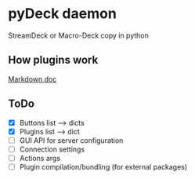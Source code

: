 # pyDeck daemon

StreamDeck or Macro-Deck copy in python

## How plugins work

[Markdown doc](./pydeck/plugins/README.md)



## ToDo

- [x] Buttons list --> dicts
- [x] Plugins list --> dict
- [ ] GUI API for server configuration
- [ ] Connection settings
- [ ] Actions args
- [ ] Plugin compilation/bundling (for external packages)
